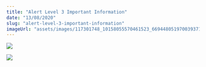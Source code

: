 ```yaml
---
title: "Alert Level 3 Important Information"
date: "13/08/2020"
slug: "alert-level-3-important-information"
imageUrl: "assets/images/117301748_10158055570461523_6694480519700393715_o.jpg"
---
```


![](https://i0.wp.com/santonino-nz.org/wp-content/uploads/2020/08/117301748_10158055570461523_6694480519700393715_o.jpg?fit=740%2C1024&ssl=1)

![](https://i2.wp.com/santonino-nz.org/wp-content/uploads/2020/08/117385374_10158055570556523_3913981340739481669_o.jpg?fit=751%2C1024&ssl=1)